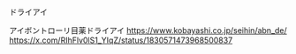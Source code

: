 ドライアイ

アイボントローリ目薬ドライアイ
https://www.kobayashi.co.jp/seihin/abn_de/
https://x.com/RIhFlv0lS1_YIqZ/status/1830571473968500837
